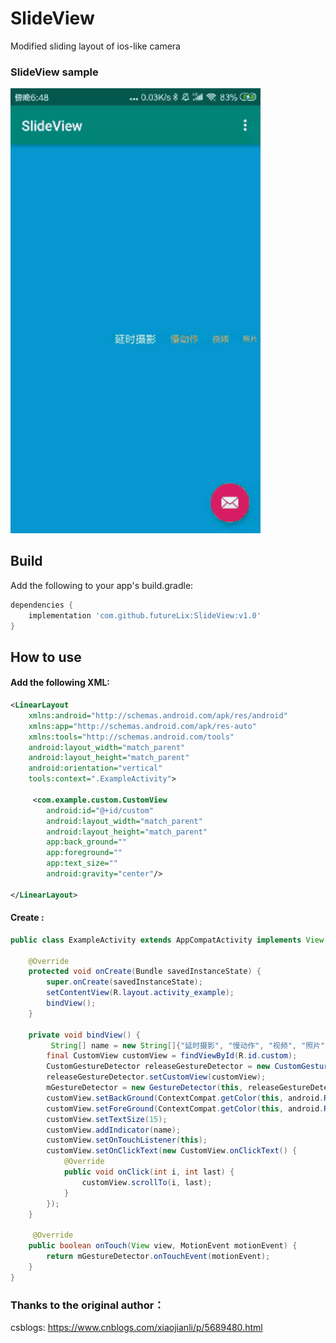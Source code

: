 # SlideView
Modified sliding layout of ios-like camera


### SlideView sample
<img src="screen/6933a184-bee7-491b-94df-40231d6033f8.gif" width="400"> </img>

## Build

Add the following to your app's build.gradle:

```groovy
dependencies {
    implementation 'com.github.futureLix:SlideView:v1.0'
}
```
## How to use


#### Add the following XML:

```xml
<LinearLayout
    xmlns:android="http://schemas.android.com/apk/res/android"
    xmlns:app="http://schemas.android.com/apk/res-auto"
    xmlns:tools="http://schemas.android.com/tools"
    android:layout_width="match_parent"
    android:layout_height="match_parent"
    android:orientation="vertical"
    tools:context=".ExampleActivity">

     <com.example.custom.CustomView
        android:id="@+id/custom"
        android:layout_width="match_parent"
        android:layout_height="match_parent"
        app:back_ground=""
        app:foreground=""
        app:text_size=""
        android:gravity="center"/>
  
</LinearLayout>
```


#### Create :

```java
public class ExampleActivity extends AppCompatActivity implements View.OnTouchListener {

    @Override
    protected void onCreate(Bundle savedInstanceState) {
        super.onCreate(savedInstanceState);
        setContentView(R.layout.activity_example);
        bindView();
    }

    private void bindView() {
         String[] name = new String[]{"延时摄影", "慢动作", "视频", "照片", "正方形", "全景"};
        final CustomView customView = findViewById(R.id.custom);
        CustomGestureDetector releaseGestureDetector = new CustomGestureDetector();
        releaseGestureDetector.setCustomView(customView);
        mGestureDetector = new GestureDetector(this, releaseGestureDetector);
        customView.setBackGround(ContextCompat.getColor(this, android.R.color.holo_orange_light));
        customView.setForeGround(ContextCompat.getColor(this, android.R.color.white));
        customView.setTextSize(15);
        customView.addIndicator(name);
        customView.setOnTouchListener(this);
        customView.setOnClickText(new CustomView.onClickText() {
            @Override
            public void onClick(int i, int last) {
                customView.scrollTo(i, last);
            }
        });
    }
    
     @Override
    public boolean onTouch(View view, MotionEvent motionEvent) {
        return mGestureDetector.onTouchEvent(motionEvent);
    }
}
```

### Thanks to the original author：

csblogs: https://www.cnblogs.com/xiaojianli/p/5689480.html
